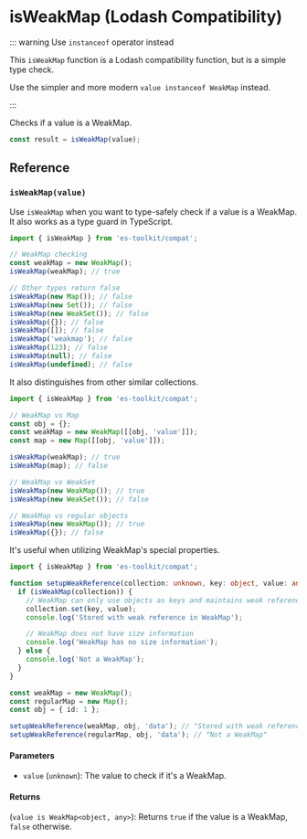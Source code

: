 # isWeakMap (Lodash Compatibility)

::: warning Use `instanceof` operator instead

This `isWeakMap` function is a Lodash compatibility function, but is a simple type check.

Use the simpler and more modern `value instanceof WeakMap` instead.

:::

Checks if a value is a WeakMap.

```typescript
const result = isWeakMap(value);
```

## Reference

### `isWeakMap(value)`

Use `isWeakMap` when you want to type-safely check if a value is a WeakMap. It also works as a type guard in TypeScript.

```typescript
import { isWeakMap } from 'es-toolkit/compat';

// WeakMap checking
const weakMap = new WeakMap();
isWeakMap(weakMap); // true

// Other types return false
isWeakMap(new Map()); // false
isWeakMap(new Set()); // false
isWeakMap(new WeakSet()); // false
isWeakMap({}); // false
isWeakMap([]); // false
isWeakMap('weakmap'); // false
isWeakMap(123); // false
isWeakMap(null); // false
isWeakMap(undefined); // false
```

It also distinguishes from other similar collections.

```typescript
import { isWeakMap } from 'es-toolkit/compat';

// WeakMap vs Map
const obj = {};
const weakMap = new WeakMap([[obj, 'value']]);
const map = new Map([[obj, 'value']]);

isWeakMap(weakMap); // true
isWeakMap(map); // false

// WeakMap vs WeakSet
isWeakMap(new WeakMap()); // true
isWeakMap(new WeakSet()); // false

// WeakMap vs regular objects
isWeakMap(new WeakMap()); // true
isWeakMap({}); // false
```

It's useful when utilizing WeakMap's special properties.

```typescript
import { isWeakMap } from 'es-toolkit/compat';

function setupWeakReference(collection: unknown, key: object, value: any) {
  if (isWeakMap(collection)) {
    // WeakMap can only use objects as keys and maintains weak references
    collection.set(key, value);
    console.log('Stored with weak reference in WeakMap');

    // WeakMap does not have size information
    console.log('WeakMap has no size information');
  } else {
    console.log('Not a WeakMap');
  }
}

const weakMap = new WeakMap();
const regularMap = new Map();
const obj = { id: 1 };

setupWeakReference(weakMap, obj, 'data'); // "Stored with weak reference in WeakMap"
setupWeakReference(regularMap, obj, 'data'); // "Not a WeakMap"
```

#### Parameters

- `value` (`unknown`): The value to check if it's a WeakMap.

#### Returns

(`value is WeakMap<object, any>`): Returns `true` if the value is a WeakMap, `false` otherwise.
